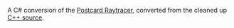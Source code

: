 A C# conversion of the [Postcard Raytracer](http://fabiensanglard.net/postcard_pathtracer/), converted from the cleaned up [C++ source](http://fabiensanglard.net/postcard_pathtracer/formatted_full.html).